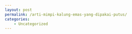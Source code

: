 ```yaml
---
layout: post
permalink: /arti-mimpi-kalung-emas-yang-dipakai-putus/
categories:
    - Uncategorized
---
```



